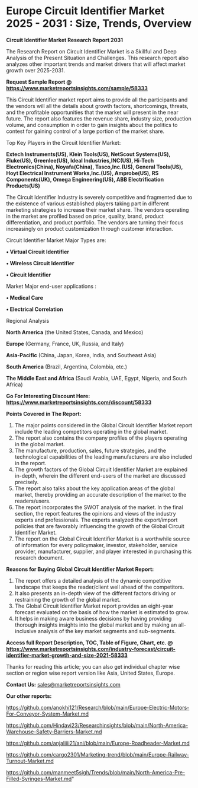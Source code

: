 # Europe Circuit Identifier Market 2025 - 2031 : Size, Trends, Overview

<strong>Circuit Identifier Market Research Report 2031</strong>

The Research Report on Circuit Identifier Market is a Skillful and Deep Analysis of the Present Situation and Challenges. This research report also analyzes other important trends and market drivers that will affect market growth over 2025-2031.

<strong>Request Sample Report @ <a href=https://www.marketreportsinsights.com/sample/58333>https://www.marketreportsinsights.com/sample/58333</a></strong>

This Circuit Identifier market report aims to provide all the participants and the vendors will all the details about growth factors, shortcomings, threats, and the profitable opportunities that the market will present in the near future. The report also features the revenue share, industry size, production volume, and consumption in order to gain insights about the politics to contest for gaining control of a large portion of the market share.

Top Key Players in the Circuit Identifier Market:

<strong>Extech Instruments(US), Klein Tools(US), NetScout Systems(US), Fluke(US), Greenlee(US), Ideal Industries,INC(US), Hi-Tech Electronics(China), Noyafa(China), Tasco,Inc.(US), General Tools(US), Hoyt Electrical Instrument Works,Inc.(US), Amprobe(US), RS Components(UK), Omega Engineering(US), ABB Electrification Products(US)</strong>

The Circuit Identifier Industry is severely competitive and fragmented due to the existence of various established players taking part in different marketing strategies to increase their market share. The vendors operating in the market are profiled based on price, quality, brand, product differentiation, and product portfolio. The vendors are turning their focus increasingly on product customization through customer interaction.

Circuit Identifier Market Major Types are:

<strong>• Virtual Circuit Identifier

• Wireless Circuit Identifier

• Circuit Identifier</strong>

Market Major end-user applications :

<strong>• Medical Care

• Electrical Correlation</strong>

Regional Analysis

</u><strong><b>North America</b></strong> (the United States, Canada, and Mexico)

<strong><b>Europe </b></strong>(Germany, France, UK, Russia, and Italy)

<strong><b>Asia-Pacific</b></strong> (China, Japan, Korea, India, and Southeast Asia)

<strong><b>South America</b></strong> (Brazil, Argentina, Colombia, etc.)

<strong><b>The Middle East and Africa</b></strong> (Saudi Arabia, UAE, Egypt, Nigeria, and South Africa)

<strong>Go For Interesting Discount Here: <a href=https://www.marketreportsinsights.com/discount/58333>https://www.marketreportsinsights.com/discount/58333</a></strong>

<strong>Points Covered in The Report:</strong>
<ol>
  <li>The major points considered in the Global Circuit Identifier Market report include the leading competitors operating in the global market.</li>
  <li>The report also contains the company profiles of the players operating in the global market.</li>
  <li>The manufacture, production, sales, future strategies, and the technological capabilities of the leading manufacturers are also included in the report.</li>
  <li>The growth factors of the Global Circuit Identifier Market are explained in-depth, wherein the different end-users of the market are discussed precisely.</li>
  <li>The report also talks about the key application areas of the global market, thereby providing an accurate description of the market to the readers/users.</li>
  <li>The report incorporates the SWOT analysis of the market. In the final section, the report features the opinions and views of the industry experts and professionals. The experts analyzed the export/import policies that are favorably influencing the growth of the Global Circuit Identifier Market.</li>
  <li>The report on the Global Circuit Identifier Market is a worthwhile source of information for every policymaker, investor, stakeholder, service provider, manufacturer, supplier, and player interested in purchasing this research document.</li>
</ol>
<strong>Reasons for Buying Global Circuit Identifier Market Report:</strong>

<ol>
  <li>The report offers a detailed analysis of the dynamic competitive landscape that keeps the reader/client well ahead of the competitors.</li>
  <li>It also presents an in-depth view of the different factors driving or restraining the growth of the global market.</li>
  <li>The Global Circuit Identifier Market report provides an eight-year forecast evaluated on the basis of how the market is estimated to grow.</li>
  <li>It helps in making aware business decisions by having providing thorough insights insights into the global market and by making an all-inclusive analysis of the key market segments and sub-segments.</li>
</ol>
<strong>Access full Report Description, TOC, Table of Figure, Chart, etc. @ <a href=https://www.marketreportsinsights.com/industry-forecast/circuit-identifier-market-growth-and-size-2021-58333>https://www.marketreportsinsights.com/industry-forecast/circuit-identifier-market-growth-and-size-2021-58333</a></strong>


Thanks for reading this article; you can also get individual chapter wise section or region wise report version like Asia, United States, Europe.

<strong>Contact Us:</strong>
sales@marketreportsinsights.com

<strong>Our other reports:</strong>

<a href=https://github.com/anokhi121/Research/blob/main/Europe-Electric-Motors-For-Conveyor-System-Market.md>https://github.com/anokhi121/Research/blob/main/Europe-Electric-Motors-For-Conveyor-System-Market.md</a>

<a href=https://github.com/Hindavi23/Researchinsights/blob/main/North-America-Warehouse-Safety-Barriers-Market.md>https://github.com/Hindavi23/Researchinsights/blob/main/North-America-Warehouse-Safety-Barriers-Market.md</a>

<a href=https://github.com/anjaliiii21/ani/blob/main/Europe-Roadheader-Market.md>https://github.com/anjaliiii21/ani/blob/main/Europe-Roadheader-Market.md</a>

<a href=https://github.com/cargo2301/Marketing-trend/blob/main/Europe-Railway-Turnout-Market.md>https://github.com/cargo2301/Marketing-trend/blob/main/Europe-Railway-Turnout-Market.md</a>

<a href=https://github.com/manmeet5sigh/Trends/blob/main/North-America-Pre-Filled-Syringes-Market.md>https://github.com/manmeet5sigh/Trends/blob/main/North-America-Pre-Filled-Syringes-Market.md</a>"
